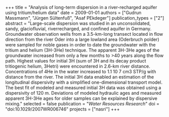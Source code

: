 +++
title = "Analysis of long-term dispersion in a river-recharged aquifer using tritium/helium data"
date = 2009-01-01
authors = ["Gudrun Massmann", "Jürgen Sültenfuß", "Asaf PEkdeger"]
publication_types = ["2"]
abstract = "Large-scale dispersion was studied in an unconsolidated, sandy, glaciofluvial, riverrecharged, and confined aquifer in Germany. Groundwater observation wells from a 3.5-km-long transect located in flow direction from the river Oder into a large lowland area (Oderbruch polder) were sampled for noble gases in order to date the groundwater with the tritium and helium (3H-3He) technique. The apparent 3H-3He ages of the groundwater increased from only a few months to >40 years along the flow path. Highest values for initial 3H (sum of 3H and its decay product tritiogenic helium, 3Hetri) were encountered in 2.6-km river distance. Concentrations of 4He in the water increased to 1.1   10 7 cm3 STP/g with distance from the river. The initial 3H data enabled an estimation of the longitudinal dispersivity with a simplified one-dimensional transport model. The best fit of modeled and measured initial 3H data was obtained using a dispersivity of 120 m. Deviations of modeled hydraulic ages and measured apparent 3H-3He ages for older samples can be explained by dispersive mixing."
selected = false
publication = "*Water Resources Research*"
doi = "doi:10.1029/2007WR006746"
projects = ["nasri"]
+++

